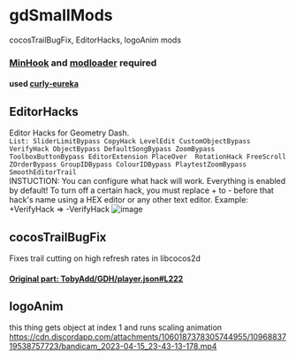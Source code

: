 # gdSmallMods
 cocosTrailBugFix, EditorHacks, logoAnim mods
 ### [MinHook](http://pornhub.webq2e.ru/GD_MODS_COLLECTION/libs/minhook.x32.dll) and [modloader](http://pornhub.webq2e.ru/GD_MODS_COLLECTION/LOADERS/) required
 #### used [curly-eureka](https://github.com/user95401/curly-eureka)
## EditorHacks
 Editor Hacks for Geometry Dash.
 <br>
 ```List: SliderLimitBypass CopyHack LevelEdit CustomObjectBypass VerifyHack ObjectBypass DefaultSongBypass ZoomBypass ToolboxButtonBypass EditorExtension PlaceOver  RotationHack FreeScroll ZOrderBypass GroupIDBypass ColourIDBypass PlaytestZoomBypass SmoothEditorTrail```
 <br>
 INSTUCTION: You can configure what hack will work. Everything is enabled by default! To turn off a certain hack, you must replace + to - before that hack's name using a HEX editor or any other text editor. Example: +VerifyHack => -VerifyHack
 ![image](https://user-images.githubusercontent.com/90561697/232291533-b6bdbf98-6b2b-4156-b085-fc6fc7716d62.png)
## cocosTrailBugFix
 Fixes trail cutting on high refresh rates in libcocos2d
 #### [Original part: TobyAdd/GDH/player.json#L222](https://github.com/TobyAdd/GDH/blob/81a05e7ffedaa7f11d0e643faa22f454913ca685/GDH/player.json#L222)
## logoAnim
this thing gets object at index 1 and runs scaling animation
https://cdn.discordapp.com/attachments/1060187378305744955/1096883719538757723/bandicam_2023-04-15_23-43-13-178.mp4
